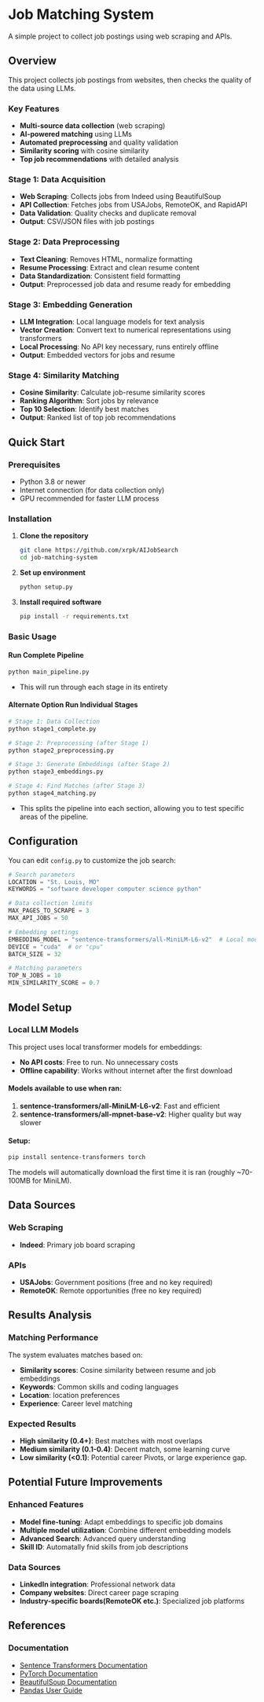 # Job Matching System

A simple project to collect job postings using web scraping and APIs.

## Overview

This project collects job postings from websites, then checks the quality of the data using LLMs.

### Key Features
- **Multi-source data collection** (web scraping)
- **AI-powered matching** using LLMs
- **Automated preprocessing** and quality validation
- **Similarity scoring** with cosine similarity
- **Top job recommendations** with detailed analysis


### Stage 1: Data Acquisition
- **Web Scraping**: Collects jobs from Indeed using BeautifulSoup
- **API Collection**: Fetches jobs from USAJobs, RemoteOK, and RapidAPI
- **Data Validation**: Quality checks and duplicate removal
- **Output**: CSV/JSON files with job postings

### Stage 2: Data Preprocessing
- **Text Cleaning**: Removes HTML, normalize formatting
- **Resume Processing**: Extract and clean resume content
- **Data Standardization**: Consistent field formatting
- **Output**: Preprocessed job data and resume ready for embedding

### Stage 3: Embedding Generation
- **LLM Integration**: Local language models for text analysis
- **Vector Creation**: Convert text to numerical representations using transformers
- **Local Processing**: No API key necessary, runs entirely offline
- **Output**: Embedded vectors for jobs and resume

### Stage 4: Similarity Matching
- **Cosine Similarity**: Calculate job-resume similarity scores
- **Ranking Algorithm**: Sort jobs by relevance
- **Top 10 Selection**: Identify best matches
- **Output**: Ranked list of top job recommendations

## Quick Start

### Prerequisites
- Python 3.8 or newer
- Internet connection (for data collection only)
- GPU recommended for faster LLM process

### Installation

1. **Clone the repository**
   ```bash
   git clone https://github.com/xrpk/AIJobSearch
   cd job-matching-system
   ```

2. **Set up environment**
   ```bash
   python setup.py
   ```

3. **Install required software**
   ```bash
   pip install -r requirements.txt
   ```

### Basic Usage

#### Run Complete Pipeline
```bash
python main_pipeline.py
```
- This will run through each stage in its entirety

#### Alternate Option Run Individual Stages
```bash
# Stage 1: Data Collection
python stage1_complete.py

# Stage 2: Preprocessing (after Stage 1)
python stage2_preprocessing.py

# Stage 3: Generate Embeddings (after Stage 2)
python stage3_embeddings.py

# Stage 4: Find Matches (after Stage 3)
python stage4_matching.py
```
- This splits the pipeline into each section, allowing you to test specific areas of the pipeline.


## Configuration

You can edit `config.py` to customize the job search:

```python
# Search parameters
LOCATION = "St. Louis, MO"
KEYWORDS = "software developer computer science python"

# Data collection limits
MAX_PAGES_TO_SCRAPE = 3
MAX_API_JOBS = 50

# Embedding settings
EMBEDDING_MODEL = "sentence-transformers/all-MiniLM-L6-v2"  # Local model
DEVICE = "cuda"  # or "cpu"
BATCH_SIZE = 32

# Matching parameters
TOP_N_JOBS = 10
MIN_SIMILARITY_SCORE = 0.7
```
## Model Setup

### Local LLM Models
This project uses local transformer models for embeddings:
- **No API costs**: Free to run. No unnecessary costs
- **Offline capability**: Works without internet after the first download

#### Models available to use when ran:
1. **sentence-transformers/all-MiniLM-L6-v2**: Fast and efficient
2. **sentence-transformers/all-mpnet-base-v2**: Higher quality but way slower

#### Setup:
```bash
pip install sentence-transformers torch
```

The models will automatically download the first time it is ran (roughly ~70-100MB for MiniLM).

## Data Sources

### Web Scraping
- **Indeed**: Primary job board scraping

### APIs
- **USAJobs**: Government positions (free and no key required)
- **RemoteOK**: Remote opportunities (free no key required)

## Results Analysis

### Matching Performance
The system evaluates matches based on:
- **Similarity scores**: Cosine similarity between resume and job embeddings
- **Keywords**: Common skills and coding languages
- **Location**: location preferences
- **Experience**: Career level matching

### Expected Results
- **High similarity (0.4+)**: Best matches with most overlaps
- **Medium similarity (0.1-0.4)**: Decent match, some learning curve
- **Low similarity (<0.1)**: Potential career Pivots, or large experience gap.

## Potential Future Improvements

### Enhanced Features
- **Model fine-tuning**: Adapt embeddings to specific job domains
- **Multiple model utilization**: Combine different embedding models
- **Advanced Search**: Advanced query understanding
- **Skill ID**: Automatally fnid skills from job descriptions


### Data Sources
- **LinkedIn integration**: Professional network data
- **Company websites**: Direct career page scraping
- **Industry-specific boards(RemoteOK etc.)**: Specialized job platforms


## References

### Documentation
- [Sentence Transformers Documentation](https://www.sbert.net/)
- [PyTorch Documentation](https://pytorch.org/docs/stable/index.html)
- [BeautifulSoup Documentation](https://www.crummy.com/software/BeautifulSoup/bs4/doc/)
- [Pandas User Guide](https://pandas.pydata.org/docs/user_guide/)




